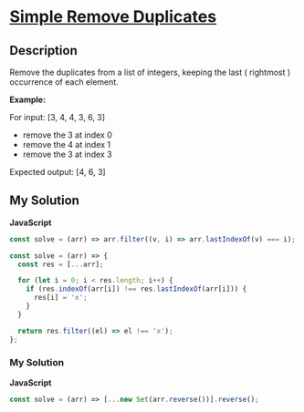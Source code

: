# [Simple Remove Duplicates](https://www.codewars.com/kata/5ba38ba180824a86850000f7)

## Description

Remove the duplicates from a list of integers, keeping the last ( rightmost ) occurrence of each element.

**Example:**

For input: [3, 4, 4, 3, 6, 3]

- remove the 3 at index 0
- remove the 4 at index 1
- remove the 3 at index 3

Expected output: [4, 6, 3]

## My Solution

**JavaScript**

```js
const solve = (arr) => arr.filter((v, i) => arr.lastIndexOf(v) === i);
```

```js
const solve = (arr) => {
  const res = [...arr];

  for (let i = 0; i < res.length; i++) {
    if (res.indexOf(arr[i]) !== res.lastIndexOf(arr[i])) {
      res[i] = 'x';
    }
  }

  return res.filter((el) => el !== 'x');
};
```

### My Solution

**JavaScript**

```js
const solve = (arr) => [...new Set(arr.reverse())].reverse();
```
